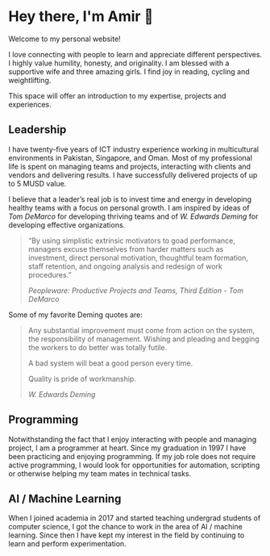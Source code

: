 # Hey there, I'm Amir 👋

[//]: ![Hey](/amir-iqbal-small.jpg)

Welcome to my personal website!

I love connecting with people to learn and appreciate different perspectives. I
highly value humility, honesty, and originality. I am blessed with a supportive
wife and three amazing girls. I find joy in reading, cycling and weightlifting.

This space will offer an introduction to my expertise, projects and experiences.

## Leadership

I have twenty-five years of ICT industry experience working in multicultural
environments in Pakistan, Singapore, and Oman. Most of my professional life is
spent on managing teams and projects, interacting with clients and vendors and
delivering results. I have successfully delivered projects of up to 5 MUSD
value.

I believe that a leader’s real job is to invest time and energy in developing
healthy teams with a focus on personal growth. I am inspired by ideas of _Tom
DeMarco_ for developing thriving teams and of _W. Edwards Deming_ for developing
effective organizations.

> “By using simplistic extrinsic motivators to goad performance, managers excuse
> themselves from harder matters such as investment, direct personal motivation,
> thoughtful team formation, staff retention, and ongoing analysis and redesign
> of work procedures.”
>
> _Peopleware: Productive Projects and Teams, Third Edition - Tom DeMarco_

Some of my favorite Deming quotes are:

> Any substantial improvement must come from action on the system, the
> responsibility of management. Wishing and pleading and begging the workers to
> do better was totally futile.
>
> A bad system will beat a good person every time.
>
> Quality is pride of workmanship.
>
> _W. Edwards Deming_

## Programming

Notwithstanding the fact that I enjoy interacting with people and managing
project, I am a programmer at heart. Since my graduation in 1997 I have been
practicing and enjoying programming. If my job role does not require active
programming, I would look for opportunities for automation, scripting or
otherwise helping my team mates in technical tasks.

## AI / Machine Learning

When I joined academia in 2017 and started teaching undergrad students of
computer science, I got the chance to work in the area of AI / machine learning.
Since then I have kept my interest in the field by continuing to learn and
perform experimentation.
